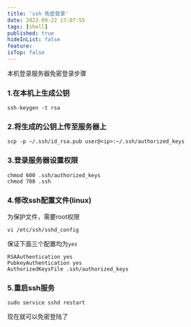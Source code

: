 ```yaml
---
title: 'ssh 免密登录'
date: 2022-09-22 17:07:55
tags: [shell]
published: true
hideInList: false
feature: 
isTop: false
---
```

本机登录服务器免密登录步骤

### 1.在本机上生成公钥
```
ssh-keygen -t rsa
```

### 2.将生成的公钥上传至服务器上
```
scp -p ~/.ssh/id_rsa.pub user@<ip>:~/.ssh/authorized_keys
```

### 3.登录服务器设置权限
```
chmod 600 .ssh/authorized_keys
chmod 700 .ssh
```

### 4.修改ssh配置文件(linux)
为保护文件，需要root权限
```
vi /etc/ssh/sshd_config
```

保证下面三个配置均为`yes`
```
RSAAuthentication yes 
PubkeyAuthentication yes 
AuthorizedKeysFile .ssh/authorized_keys
```

### 5.重启ssh服务
```
sudo service sshd restart
```

现在就可以免密登陆了
